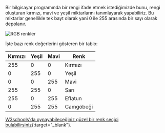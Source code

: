 Bir bilgisayar programında bir rengi ifade etmek istediğimizde bunu, rengi oluşturan kırmızı, mavi ve yeşil miktarlarını tanımlayarak yapabiliriz. Bu miktarlar genellikle tek bayt olarak yani 0 ile 255 arasında bir sayı olarak depolanır.

![RGB renkler](images/RGB.gif)

İşte bazı renk değerlerini gösteren bir tablo:

| Kırmızı | Yeşil | Mavi | Renk      |
| ------- | ----- | ---- | --------- |
| 255     | 0     | 0    | Kırmızı   |
| 0       | 255   | 0    | Yeşil     |
| 0       | 0     | 255  | Mavi      |
| 255     | 255   | 0    | Sarı      |
| 255     | 0     | 255  | Eflatun   |
| 0       | 255   | 255  | Camgöbeği |

[W3schools'da oynayabileceğiniz güzel bir renk seçici bulabilirsiniz](https://www.w3schools.com/colors/colors_rgb.asp){:target="_blank"}.
